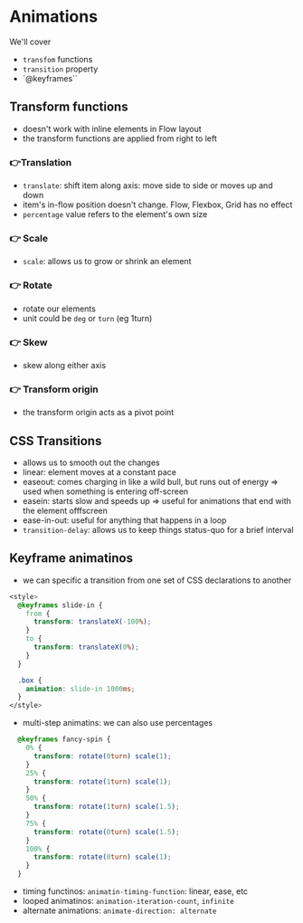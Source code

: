 # Animations 

We'll cover
- `transfom` functions
- `transition` property
- `@keyframes``

## Transform functions
- doesn't work with inline elements in Flow layout
- the transform functions are applied from right to left

### 👉Translation
- `translate`: shift item along axis: move side to side or moves up and down
- item's in-flow position doesn't change. Flow, Flexbox, Grid has no effect
- `percentage` value refers to the element's own size

### 👉 Scale
- `scale`: allows us to grow or shrink an element

### 👉 Rotate
- rotate our elements
- unit could be `deg` or `turn` (eg 1turn)

### 👉 Skew
- skew along either axis

### 👉 Transform origin
- the transform origin acts as a pivot point

## CSS Transitions
- allows us to smooth out the changes 
- linear: element moves at a constant pace
- easeout: comes charging in like a wild bull, but runs out of energy => used when something is entering off-screen
- easein: starts slow and speeds up => useful for animations that end with the element offfscreen
- ease-in-out: useful for anything that happens in a loop
- `transition-delay`: allows us to keep things status-quo for a brief interval

## Keyframe animatinos
- we can specific a transition from one set of CSS declarations to another

```css
<style>
  @keyframes slide-in {
    from {
      transform: translateX(-100%);
    }
    to {
      transform: translateX(0%);
    }
  }

  .box {
    animation: slide-in 1000ms;
  }
</style>
```

- multi-step animatins: we can also use percentages

```css
  @keyframes fancy-spin {
    0% {
      transform: rotate(0turn) scale(1);
    }
    25% {
      transform: rotate(1turn) scale(1);
    }
    50% {
      transform: rotate(1turn) scale(1.5);
    }
    75% {
      transform: rotate(0turn) scale(1.5);
    }
    100% {
      transform: rotate(0turn) scale(1);
    }
  }
```

- timing functinos: `animatin-timing-function`: linear, ease, etc
- looped animatinos: `animation-iteration-count`, `infinite`
- alternate animations: `animate-direction: alternate`